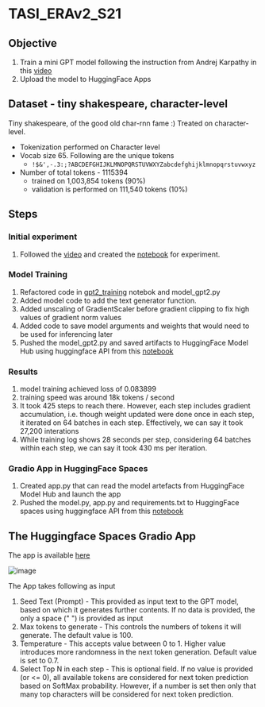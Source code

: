 # TASI_ERAv2_S21

## Objective

1. Train a mini GPT model following the instruction from Andrej Karpathy in this [video](https://www.youtube.com/watch?v=kCc8FmEb1nY&t=2s)
2. Upload the model to HuggingFace Apps

## Dataset - tiny shakespeare, character-level
Tiny shakespeare, of the good old char-rnn fame :) Treated on character-level.

- Tokenization performed on Character level
- Vocab size 65. Following are the unique tokens
    - `!$&',-.3:;?ABCDEFGHIJKLMNOPQRSTUVWXYZabcdefghijklmnopqrstuvwxyz`
- Number of total tokens - 1115394
    - trained on 1,003,854 tokens (90%)
    - validation is performed on 111,540 tokens (10%)
 
## Steps

### Initial experiment

1. Followed the [video](https://www.youtube.com/watch?v=kCc8FmEb1nY&t=2s) and created the [notebook](https://github.com/sayanbanerjee32/TASI_ERAv2_S19/blob/main/gpt_dev.ipynb) for experiment.


### Model Training
1. Refactored code in [gpt2_training](https://github.com/sayanbanerjee32/TASI_ERAv2_S21/blob/main/gpt2_training.ipynb) notebok and model_gpt2.py
2. Added model code to add the text generator function.
3. Added unscaling of GradientScaler before gradient clipping to fix high values of gradient norm values
4. Added code to save model arguments and weights that would need to be used for inferencing later
5. Pushed the model_gpt2.py and saved artifacts to HuggingFace Model Hub using huggingface API from this [notebook](https://github.com/sayanbanerjee32/TASI_ERAv2_S21/blob/main/gpt2_training.ipynb)

### Results
1. model training achieved loss of 0.083899
2. training speed was around 18k tokens / second
3. It took 425 steps to reach there. However, each step includes gradient accumulation, i.e. though weight updated were done once in each step, it iterated on 64 batches in each step. Effectively, we can say it took 27,200 interations
4. While training log shows 28 seconds per step, considering 64 batches within each step, we can say it took 430 ms per iteration.

### Gradio App in HuggingFace Spaces
1. Created app.py that can read the model artefacts from HuggingFace Model Hub and launch the app
2. Pushed the model.py, app.py and requirements.txt to HuggingFace spaces using huggingface API from this [notebook](https://github.com/sayanbanerjee32/TASI_ERAv2_S21/blob/main/gpt2_gradio.ipynb)

## The Huggingface Spaces Gradio App

The app is available [here](https://huggingface.co/spaces/sayanbanerjee32/nanogpt2_text_generator)  

![image](https://github.com/sayanbanerjee32/TASI_ERAv2_S21/assets/11560595/3c796cc1-3e1a-4525-8c6d-23effaf8ac62)  

The App takes following as input 
1. Seed Text (Prompt) - This provided as input text to the GPT model, based on which it generates further contents. If no data is provided, the only a space (" ") is provided as input
2. Max tokens to generate - This controls the numbers of tokens it will generate. The default value is 100.
3. Temperature - This accepts value between 0 to 1. Higher value introduces more randomness in the next token generation. Default value is set to 0.7.
4. Select Top N in each step - This is optional field. If no value is provided (or <= 0), all available tokens are considered for next token prediction based on SoftMax probability. However, if a number is set then only that many top characters will be considered for next token prediction.
